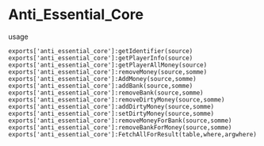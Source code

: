 # Anti_Essential_Core

usage

    exports['anti_essential_core']:getIdentifier(source)
    exports['anti_essential_core']:getPlayerInfo(source)
    exports['anti_essential_core']:getPlayerAllMoney(source)
    exports['anti_essential_core']:removeMoney(source,somme)
    exports['anti_essential_core']:AddMoney(source,somme)
    exports['anti_essential_core']:addBank(source,somme)
    exports['anti_essential_core']:removeBank(source,somme)
    exports['anti_essential_core']:removeDirtyMoney(source,somme)
    exports['anti_essential_core']:addDirtyMoney(source,somme)
    exports['anti_essential_core']:setDirtyMoney(source,somme)
    exports['anti_essential_core']:removeMoneyForBank(source,somme)
    exports['anti_essential_core']:removeBankForMoney(source,somme)
    exports['anti_essential_core']:FetchAllForResult(table,where,argwhere)
